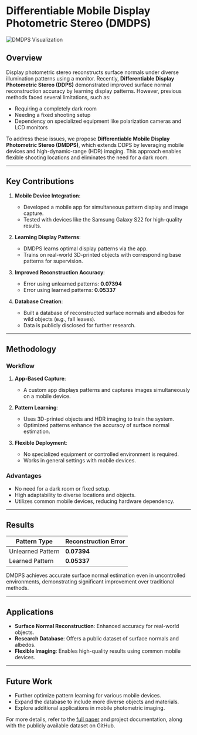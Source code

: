 # Differentiable Mobile Display Photometric Stereo (DMDPS)

![DMDPS Visualization](https://github.com/user-attachments/assets/5ef9f598-1635-4875-b33c-7ee7813a8f59)

## Overview

Display photometric stereo reconstructs surface normals under diverse illumination patterns using a monitor. Recently, **Differentiable Display Photometric Stereo (DDPS)** demonstrated improved surface normal reconstruction accuracy by learning display patterns. However, previous methods faced several limitations, such as:
- Requiring a completely dark room
- Needing a fixed shooting setup
- Dependency on specialized equipment like polarization cameras and LCD monitors

To address these issues, we propose **Differentiable Mobile Display Photometric Stereo (DMDPS)**, which extends DDPS by leveraging mobile devices and high-dynamic-range (HDR) imaging. This approach enables flexible shooting locations and eliminates the need for a dark room.

---

## Key Contributions

1. **Mobile Device Integration**:
   - Developed a mobile app for simultaneous pattern display and image capture.
   - Tested with devices like the Samsung Galaxy S22 for high-quality results.

2. **Learning Display Patterns**:
   - DMDPS learns optimal display patterns via the app.
   - Trains on real-world 3D-printed objects with corresponding base patterns for supervision.

3. **Improved Reconstruction Accuracy**:
   - Error using unlearned patterns: **0.07394**
   - Error using learned patterns: **0.05337**

4. **Database Creation**:
   - Built a database of reconstructed surface normals and albedos for wild objects (e.g., fall leaves).
   - Data is publicly disclosed for further research.

---

## Methodology

### Workflow
1. **App-Based Capture**:
   - A custom app displays patterns and captures images simultaneously on a mobile device.
   
2. **Pattern Learning**:
   - Uses 3D-printed objects and HDR imaging to train the system.
   - Optimized patterns enhance the accuracy of surface normal estimation.

3. **Flexible Deployment**:
   - No specialized equipment or controlled environment is required.
   - Works in general settings with mobile devices.

### Advantages
- No need for a dark room or fixed setup.
- High adaptability to diverse locations and objects.
- Utilizes common mobile devices, reducing hardware dependency.

---

## Results

| Pattern Type       | Reconstruction Error |
|--------------------|----------------------|
| Unlearned Pattern  | **0.07394**         |
| Learned Pattern    | **0.05337**         |

DMDPS achieves accurate surface normal estimation even in uncontrolled environments, demonstrating significant improvement over traditional methods.

---

## Applications
- **Surface Normal Reconstruction**: Enhanced accuracy for real-world objects.
- **Research Database**: Offers a public dataset of surface normals and albedos.
- **Flexible Imaging**: Enables high-quality results using common mobile devices.

---

## Future Work
- Further optimize pattern learning for various mobile devices.
- Expand the database to include more diverse objects and materials.
- Explore additional applications in mobile photometric imaging.

For more details, refer to the [full paper](https://gawoon-ban.github.io/) and project documentation, along with the publicly available dataset on GitHub.

